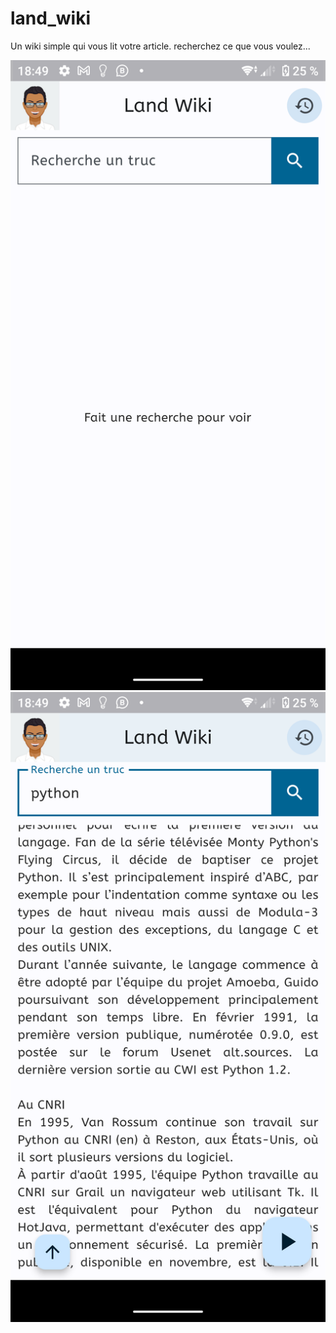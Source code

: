 # land_wiki

Un wiki simple qui vous lit votre article.
recherchez ce que vous voulez...

![](screenshots/Screenshot_20230827-184919.png)
![](screenshots/Screenshot_20230827-184938.png)

